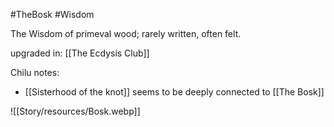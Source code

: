 #TheBosk #Wisdom 

The Wisdom of primeval wood; rarely written, often felt.

upgraded in: [[The Ecdysis Club]]

Chilu notes:
- [[Sisterhood of the knot]] seems to be deeply connected to [[The Bosk]]

![[Story/resources/Bosk.webp]]